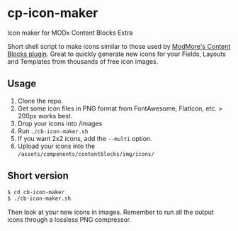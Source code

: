 # cp-icon-maker
Icon maker for MODx Content Blocks Extra

Short shell script to make icons similar to those used by [ModMore's Content Blocks plugin](https://www.modmore.com/extras/contentblocks/). Great to quickly generate new icons for your Fields, Layouts and Templates from thousands of free icon images.

## Usage

1. Clone the repo.
2. Get some icon files in PNG format from FontAwesome, FlatIcon, etc. > 200px works best.
3. Drop your icons into /images
4. Run `./cb-icon-maker.sh`
5. If you want 2x2 icons, add the `--multi` option.
6. Upload your icons into the `/assets/components/contentblocks/img/icons/`

## Short version

```sh
$ cd cb-icon-maker
$ ./cb-icon-maker.sh
```

Then look at your new icons in images. Remember to run all the output icons through a lossless PNG compressor.
